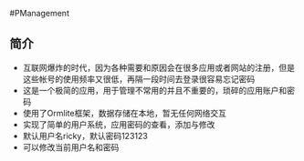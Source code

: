 #PManagement

## 简介
* 互联网爆炸的时代，因为各种需要和原因会在很多应用或者网站的注册，但是这些帐号的使用频率又很低，再隔一段时间去登录很容易忘记密码
* 这是一个极简的应用，用于管理不常用的并且不重要的，琐碎的应用账户和密码
* 使用了Ormlite框架，数据存储在本地，暂无任何网络交互
* 实现了简单的用户系统，应用密码的查看，添加与修改
* 默认用户名ricky，默认密码123123
* 可以修改当前用户名和密码
